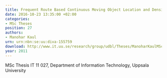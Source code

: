 ```yaml
---
title: Frequent Route Based Continuous Moving Object Location and Density Prediction on Road Networks
date: 2016-10-23 13:35:00 +02:00
categories:
- MSc Theses
position: 27
authors:
- Manohar Kaul
urn: urn:nbn:se:uu:diva-155759
download: http://www.it.uu.se/research/group/udbl/Theses/ManoharKaulMSc.pdf
year: 2011
---
```


MSc Thesis IT 11 027, Department of Information Technology, Uppsala University
